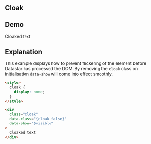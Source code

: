 ## Cloak

## Demo
<style>
  cloak { display: none; }
</style>
<div class="cloak" data-class="{cloak:false}" data-show="true">
  Cloaked text
</div>

## Explanation

This example displays how to prevent flickering of the element before Datastar has processed the DOM.
By removing the `cloak` class on initialisation `data-show` will come into effect smoothly.

```html
<style>
  cloak {
    display: none;
  }
</style>

<div
  class="cloak"
  data-class="{cloak:false}"
  data-show="$visible"
>
  Cloaked text
</div>
```
